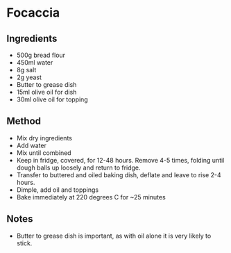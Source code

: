 # Focaccia

## Ingredients
- 500g bread flour
- 450ml water
- 8g salt
- 2g yeast
- Butter to grease dish
- 15ml olive oil for dish
- 30ml olive oil for topping

## Method
- Mix dry ingredients
- Add water
- Mix until combined
- Keep in fridge, covered, for 12-48 hours. Remove 4-5 times, folding until dough balls up loosely and return to fridge.
- Transfer to buttered and oiled baking dish, deflate and leave to rise 2-4 hours.
- Dimple, add oil and toppings 
- Bake immediately at 220 degrees C for ~25 minutes

## Notes
- Butter to grease dish is important, as with oil alone it is very likely to stick. 
